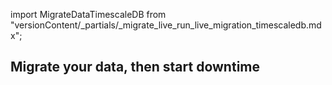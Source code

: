 import MigrateDataTimescaleDB from "versionContent/_partials/_migrate_live_run_live_migration_timescaledb.mdx";


## Migrate your data, then start downtime
<Procedure>

<MigrateDataTimescaleDB />

</Procedure>

